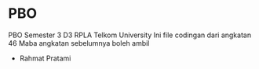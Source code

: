 # PBO
PBO Semester 3 D3 RPLA Telkom University
Ini file codingan dari angkatan 46
Maba angkatan sebelumnya boleh ambil
- Rahmat Pratami
